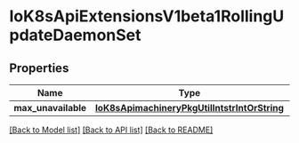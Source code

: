 # IoK8sApiExtensionsV1beta1RollingUpdateDaemonSet

## Properties
Name | Type | Description | Notes
------------ | ------------- | ------------- | -------------
**max_unavailable** | [**IoK8sApimachineryPkgUtilIntstrIntOrString**](IoK8sApimachineryPkgUtilIntstrIntOrString.md) |  | [optional] 

[[Back to Model list]](../README.md#documentation-for-models) [[Back to API list]](../README.md#documentation-for-api-endpoints) [[Back to README]](../README.md)

